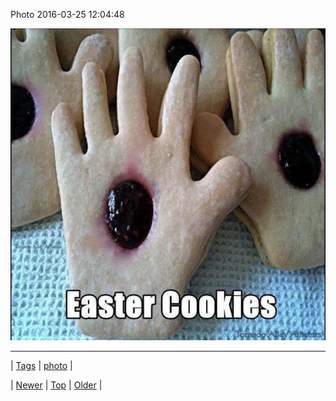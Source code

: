 <!--
title: Photo 2016-03-25 12
date: 2020-06-28T15:27:00.111Z
tags: photo
-->


Photo 2016-03-25 12:04:48

![](141656250284-0.jpg)

<!--BOTTOM-POST-NAVIGATION-->
---

| [Tags](tags.md) | [photo](tag-photo.md) |

| [Newer](141652014169.md) | [Top](index.md) | [Older](141754642550.md) |